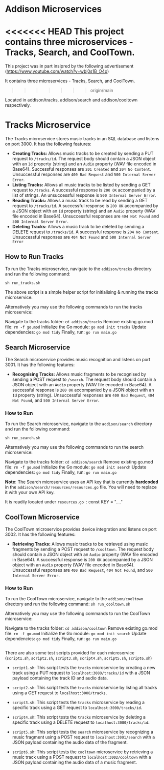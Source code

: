 # Addison Microservices

<<<<<<< HEAD
This project contains three microservices - Tracks, Search, and CoolTown.  
=======
This project was in part insipred by the following advertisement (https://www.youtube.com/watch?v=wbj0s1B_O4o)

It contains three microservices - Tracks, Search, and CoolTown.  
>>>>>>> origin/main

Located in addison/tracks, addison/search and addison/cooltown respectively.

# Tracks Microservice

The Tracks microservice stores music tracks in an SQL database and listens on port 3000. It has the following features:

-   **Creating Tracks:** Allows music tracks to be created by sending a PUT request to `/tracks/id`. The request body should contain a JSON object with an `Id` property (string) and an `Audio` property (WAV file encoded in Base64). Successful responses are `201 Created` and `204 No Content`. Unsuccessful responses are `400 Bad Request` and `500 Internal Server Error`.
-   **Listing Tracks:** Allows all music tracks to be listed by sending a GET request to `/tracks`. A successful response is `200 OK` accompanied by a list of strings. An unsuccessful response is `500 Internal Server Error`.
-   **Reading Tracks:** Allows a music track to be read by sending a GET request to `/tracks/id`. A successful response is `200 OK` accompanied by a JSON object with an `Id` property (string) and an `Audio` property (WAV file encoded in Base64). Unsuccessful responses are `404 Not Found` and `500 Internal Server Error`.
-   **Deleting Tracks:** Allows a music track to be deleted by sending a DELETE request to `/tracks/id`. A successful response is `204 No Content`. Unsuccessful responses are `404 Not Found` and `500 Internal Server Error`

## How to Run Tracks

To run the Tracks microservice, navigate to the `addison/tracks` directory and run the following command:

`sh run_tracks.sh`

The above script is a simple helper script for initialising & running the tracks microservice. 

Alternatively you may use the following commands to run the tracks microservice: 

Navigate to the tracks folder:
`cd addison/tracks`
Remove existing go.mod file:
`rm -f go.mod`
Initialize the Go module:
`go mod init tracks`
Update dependencies:
`go mod tidy`
Finally, run:
`go run main.go`

## Search Microservice

The Search microservice provides music recognition and listens on port 3001. It has the following features:

-   **Recognising Tracks:** Allows music fragments to be recognised by sending a POST request to `/search`. The request body should contain a JSON object with an `Audio` property (WAV file encoded in Base64). A successful response is `200 OK` accompanied by a JSON object with an `Id` property (string). Unsuccessful responses are `400 Bad Request`, `404 Not Found`, and `500 Internal Server Error`.

### How to Run

To run the Search microservice, navigate to the `addison/search` directory and run the following command:

`sh run_search.sh`

Alternatively you may use the following commands to run the search microservice: 

Navigate to the tracks folder:
`cd addison/search`
Remove existing go.mod file:
`rm -f go.mod`
Initialize the Go module:
`go mod init search`
Update dependencies:
`go mod tidy`
Finally, run:
`go run main.go`

**Note:** The Search microservice uses an API key that is currently **hardcoded** in the `addison/search/resources/resources.go` file. You will need to replace it with your own API key.

It is readily located under `resources.go `:
const  KEY = "...."

## CoolTown Microservice

The CoolTown microservice provides device integration and listens on port 3002. It has the following features:

-   **Retrieving Tracks:** Allows music tracks to be retrieved using music fragments by sending a POST request to `/cooltown`. The request body should contain a JSON object with an `Audio` property (WAV file encoded in Base64). A successful response is `200 OK` accompanied by a JSON object with an `Audio` property (WAV file encoded in Base64). Unsuccessful responses are `400 Bad Request`, `404 Not Found`, and `500 Internal Server Error`.

### How to Run

To run the CoolTown microservice, navigate to the `addison/cooltown` directory and run the following command:
`sh run_cooltown.sh`

Alternatively you may use the following commands to run the CoolTown microservice: 

Navigate to the tracks folder:
`cd addison/cooltown`
Remove existing go.mod file:
`rm -f go.mod`
Initialize the Go module:
`go mod init search`
Update dependencies:
`go mod tidy`
Finally, run:
`go run main.go`

## 
There are also some test scripts provided for each microservice (`script1.sh`, `script2.sh`, `script3.sh`, `script4.sh`, `script5.sh`, `script6.sh`)

-   `script1.sh`: This script tests the `tracks` microservice by creating a new track using a PUT request to `localhost:3000/tracks/id` with a JSON payload containing the track ID and audio data.

-   `script2.sh`: This script tests the `tracks` microservice by listing all tracks using a GET request to `localhost:3000/tracks`.

-   `script3.sh`: This script tests the `tracks` microservice by reading a specific track using a GET request to `localhost:3000/tracks/id`.

-   `script4.sh`: This script tests the `tracks` microservice by deleting a specific track using a DELETE request to `localhost:3000/tracks/id`.

-   `script5.sh`: This script tests the `search` microservice by recognizing a music fragment using a POST request to `localhost:3001/search` with a JSON payload containing the audio data of the fragment.

-   `script6.sh`: This script tests the `cooltown` microservice by retrieving a music track using a POST request to `localhost:3002/cooltown` with a JSON payload containing the audio data of a music fragment.
